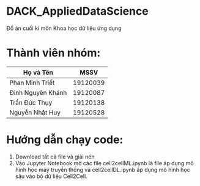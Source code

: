 # DACK_AppliedDataScience
Đồ án cuối kì môn Khoa học dữ liệu ứng dụng

# Thành viên nhóm:

| Họ và Tên      | MSSV |
| ----------- | ----------- |
| Phan Minh Triết      | 19120039       |
| Đinh Nguyên Khánh   | 19120087        |
| Trần Đức Thụy  | 19120138        |
| Nguyễn Nhật Huy   | 19120528        |

# Hướng dẫn chạy code:
1) Download tất cả file và giải nén
2) Vào Jupyter Notebook mở các file cell2cellML.ipynb là file áp dụng mô hình học máy truyền thống và cell2cellDL.ipynb áp dụng mô hình học sâu vào bộ dữ liệu Cell2Cell.

